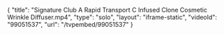 {
    "title": "Signature Club A Rapid Transport C Infused Clone Cosmetic Wrinkle Diffuser.mp4",
    "type": "solo",
    "layout": "iframe-static",
    "videoId": "99051537",
    "url": "\/tvpembed\/99051537"
}